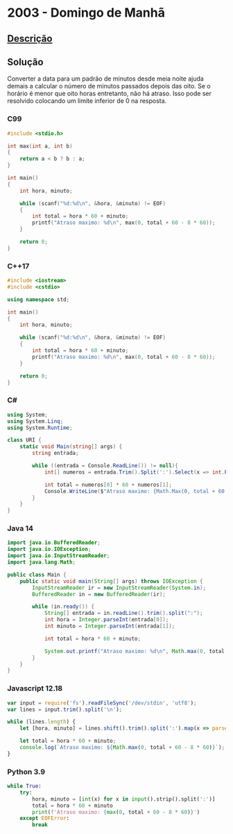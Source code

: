 # 2003 - Domingo de Manhã

## [Descrição](https://www.beecrowd.com.br/judge/pt/problems/view/2003)

## Solução

Converter a data para um padrão de minutos desde meia noite ajuda demais a calcular o número de minutos passados depois das oito. Se o horário é menor que oito horas entretanto, não há atraso. Isso pode ser resolvido colocando um limite inferior de 0 na resposta.

### C99

```c
#include <stdio.h>

int max(int a, int b)
{
    return a < b ? b : a;
}

int main()
{
    int hora, minuto;

    while (scanf("%d:%d\n", &hora, &minuto) != EOF)
    {
        int total = hora * 60 + minuto;
        printf("Atraso maximo: %d\n", max(0, total + 60 - 8 * 60));
    }

    return 0;
}
```

### C++17

```cpp
#include <iostream>
#include <cstdio>

using namespace std;

int main()
{
    int hora, minuto;

    while (scanf("%d:%d\n", &hora, &minuto) != EOF)
    {
        int total = hora * 60 + minuto;
        printf("Atraso maximo: %d\n", max(0, total + 60 - 8 * 60));
    }

    return 0;
}
```

### C#

```cs
using System;
using System.Linq;
using System.Runtime;

class URI {
    static void Main(string[] args) {
        string entrada;

        while ((entrada = Console.ReadLine()) != null){
            int[] numeros = entrada.Trim().Split(':').Select(x => int.Parse(x)).ToArray();

            int total = numeros[0] * 60 + numeros[1];
            Console.WriteLine($"Atraso maximo: {Math.Max(0, total + 60 - 8 * 60)}");
        }
    }
}
```

### Java 14

```java
import java.io.BufferedReader;
import java.io.IOException;
import java.io.InputStreamReader;
import java.lang.Math;

public class Main {
    public static void main(String[] args) throws IOException {
        InputStreamReader ir = new InputStreamReader(System.in);
        BufferedReader in = new BufferedReader(ir);

        while (in.ready()) {
            String[] entrada = in.readLine().trim().split(":");
            int hora = Integer.parseInt(entrada[0]);
            int minuto = Integer.parseInt(entrada[1]);

            int total = hora * 60 + minuto;

            System.out.printf("Atraso maximo: %d\n", Math.max(0, total + 60 - 8 * 60));
        }
    }
}
```

### Javascript 12.18

```js
var input = require('fs').readFileSync('/dev/stdin', 'utf8');
var lines = input.trim().split('\n');

while (lines.length) {
    let [hora, minuto] = lines.shift().trim().split(':').map(x => parseInt(x));

    let total = hora * 60 + minuto;
    console.log(`Atraso maximo: ${Math.max(0, total + 60 - 8 * 60)}`);
}
```

### Python 3.9

```py
while True:
    try:
        hora, minuto = [int(x) for x in input().strip().split(':')]
        total = hora * 60 + minuto
        print(f'Atraso maximo: {max(0, total + 60 - 8 * 60)}')
    except EOFError:
        break
```